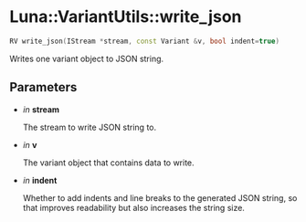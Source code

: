 # Luna::VariantUtils::write_json

```c++
RV write_json(IStream *stream, const Variant &v, bool indent=true)
```

Writes one variant object to JSON string. 



## Parameters
* *in* **stream**

    The stream to write JSON string to. 

* *in* **v**

    The variant object that contains data to write. 

* *in* **indent**

    Whether to add indents and line breaks to the generated JSON string, so that improves readability but also increases the string size. 

